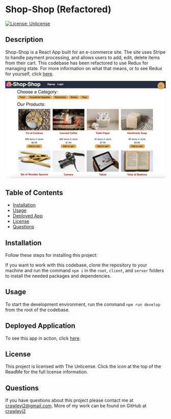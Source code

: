 # Shop-Shop (Refactored)

  [![License: Unlicense](https://img.shields.io/badge/license-Unlicense-blue.svg)](http://unlicense.org/)

  ## Description

  Shop-Shop is a React App built for an e-commerce site. The site uses Stripe to handle payment processing, and allows users to add, edit, delete items from their cart. This codebase has been refactored to use Redux for managing state. For more information on what that means, or to see Redux for yourself, click [here](https://redux.js.org/).

  ![SampleShot.png](SampleShot.png)

  ## Table of Contents

  * [Installation](#installation)
  * [Usage](#usage)
  * [Deployed App](#deployed-application)
  * [License](#license)
  * [Questions](#questions)
  
  ## Installation

  Follow these steps for installing this project:

  If you want to work with this codebase, clone the repository to your machine and run the command `npm i` in the `root`, `client`, and `server` folders to install the needed packages and dependencies.

  ## Usage

  To start the development environment, run the command `npm run develop` from the root of the codebase.

  ## Deployed Application

  To see this app in action, click [here](https://desolate-shore-43055.herokuapp.com/).

  ## License

  This project is licensed with The Unlicense. Click the icon at the top of the ReadMe for the full license information.

  ## Questions

  If you have questions about this project please contact me at [crawleyj2@gmail.com](mailto:crawleyj2@gmail.com).
  More of my work can be found on GitHub at [crawleyj2](https://github.com/crawleyj2)

